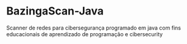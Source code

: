 # BazingaScan-Java
Scanner de redes para cibersegurança programado em java com fins educacionais de aprendizado de programação e cibersecurity
